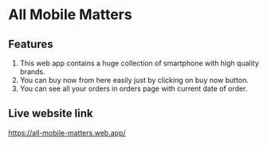 # All Mobile Matters

## Features
1. This web app contains a huge collection of smartphone with high quality brands.
2. You can buy now from here easily just by clicking on buy now button.
3. You can see all your orders in orders page with current date of order.

## Live website link 
https://all-mobile-matters.web.app/